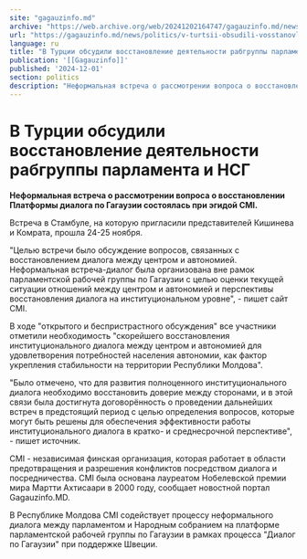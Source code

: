 ```yaml
---
site: "gagauzinfo.md"
archive: "https://web.archive.org/web/20241202164747/gagauzinfo.md/news/politics/v-turtsii-obsudili-vosstanovlenie-deyatelnosti-rabgruppi-parlamenta-i-nsg"
url: "https://gagauzinfo.md/news/politics/v-turtsii-obsudili-vosstanovlenie-deyatelnosti-rabgruppi-parlamenta-i-nsg"
language: ru
title: "В Турции обсудили восстановление деятельности рабгруппы парламента и НСГ"
publication: '[[Gagauzinfo]]'
published: '2024-12-01'
section: politics
description: "Неформальная встреча о рассмотрении вопроса о восстановлении Платформы диалога по Гагаузии состоялась при эгидой CMI."
---
```


# В Турции обсудили восстановление деятельности рабгруппы парламента и НСГ

**Неформальная встреча о рассмотрении вопроса о восстановлении Платформы диалога по Гагаузии состоялась при эгидой CMI.**

Встреча в Стамбуле, на которую пригласили представителей Кишинева и Комрата, прошла 24-25 ноября.

"Целью встречи было обсуждение вопросов, связанных с восстановлением диалога между центром и автономией. Неформальная встреча-диалог была организована вне рамок парламентской рабочей группы по Гагаузии с целью оценки текущей ситуации отношений между центром и автономией и перспективы восстановления диалога на институциональном уровне", - пишет сайт CMI.

В ходе "открытого и беспристрастного обсуждения" все участники отметили необходимость "скорейшего восстановления институционального диалога между центром и автономией для удовлетворения потребностей населения автономии, как фактор укрепления стабильности на территории Республики Молдова".

"Было отмечено, что для развития полноценного институционального диалога необходимо восстановить доверие между сторонами, и в этой связи была достигнута договорённость о проведении дальнейших встреч в предстоящий период с целью определения вопросов, которые могут быть решены для обеспечения эффективности работы институционального диалога в кратко- и среднесрочной перспективе", - пишет источник.

CMI - независимая финская организация, которая работает в области предотвращения и разрешения конфликтов посредством диалога и посредничества. CMI была основана лауреатом Нобелевской премии мира Мартти Ахтисаари в 2000 году, сообщает новостной портал Gagauzinfo.MD.

В Республике Молдова CMI содействует процессу неформального диалога между парламентом и Народным собранием на платформе парламентской рабочей группы по Гагаузии в рамках процесса "Диалог по Гагаузии" при поддержке Швеции.
